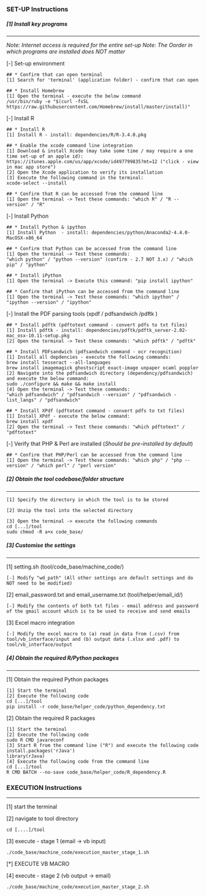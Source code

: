 ### SET-UP Instructions

##### [1] Install key programs
---------------------------

_Note: Internet access is required for the entire set-up_
_Note: The Oorder in which programs are installed does NOT matter_

[-] Set-up environment
````
## * Confirm that can open terminal
[1] Search for 'terminal' (application folder) - confirm that can open

## * Install Homebrew 
[1] Open the terminal - execute the below command
/usr/bin/ruby -e "$(curl -fsSL https://raw.githubusercontent.com/Homebrew/install/master/install)"

````

[-] Install R  
````	
## * Install R
[1] Install R - install: dependencies/R/R-3.4.0.pkg

## * Enable the xcode command line integration
[1] Download & install Xcode (may take some time / may require a one time set-up of an apple id): 
https://itunes.apple.com/us/app/xcode/id497799835?mt=12 ("click - view in mac app store") 
[2] Open the Xcode application to verify its installation
[3] Execute the following command in the terminal:
xcode-select --install

## * Confirm that R can be accessed from the command line
[1] Open the terminal -> Test these commands: "which R" / "R --version" / "R"
````

[-] Install Python 
````
## * Install Python & ipython
[1] Install Python  - install: dependencies/python/Anaconda2-4.4.0-MacOSX-x86_64

## * Confirm that Python can be accessed from the command line
[1] Open the terminal -> Test these commands: 
"which python" / "python --version" (confirm - 2.7 NOT 3.x) / "which pip" / "python"

## * Install iPython
[1] Open the terminal -> Execute this command: "pip install ipython"

## * Confirm that iPython can be accessed from the command line
[1] Open the terminal -> Test these commands: "which ipython" / "ipython --version" / "ipython"

````

[-] Install the PDF parsing tools (xpdf / pdfsandwich /pdftk )
````
## * Install pdftk (pdftotext command - convert pdfs to txt files)
[1] Install pdftk - install: dependencies/pdftk/pdftk_server-2.02-mac_osx-10.11-setup.pkg
[2] Open the terminal -> Test these commands: "which pdftk" / "pdftk"

## * Install PDFsandwich (pdfsandwich command - ocr recognition)
[1] Install all depdencies - execute the following commands:
brew install tesseract --all-languages                           
brew install imagemagick ghostscript exact-image unpaper ocaml poppler
[2] Navigate into the pdfsandwich directory (dependency/pdfsandwich) and execute the below command:
sudo ./configure && make && make install 
[4] Open the terminal -> Test these commands: 
"which pdfsandwich" / "pdfsandwich --version" / "pdfsandwich -list_langs" / "pdfsandwich"

## * Install XPdf (pdftotext command - convert pdfs to txt files)
[1] Install XPdf - execute the below command:
brew install xpdf
[2] Open the terminal -> Test these commands: "which pdftotext" / "pdftotext"
````

[-] Verify that PHP & Perl are installed (_Should be pre-installed by default_)
````
## * Confirm that PHP/Perl can be accessed from the command line
[1] Open the terminal -> Test these commands: "which php" / "php --version" / "which perl" / "perl version"

````

##### [2] Obtain the tool codebase/folder structure 
---------------------------

````
[1] Specify the directory in which the tool is to be stored

[2] Unzip the tool into the selected directory

[3] Open the terminal -> execute the following commands
cd [...]/tool
sudo chmod -R a+x code_base/
````

##### [3] Customise the settings
---------------------------

[1] setting.sh (tool/code_base/machine_code/)
````
[-] Modify "wd_path" (All other settings are default settings and do NOT need to be modified)
````

[2] email_password.txt and email_username.txt (tool/helper/email_id/)
````
[-] Modify the contents of both txt files - email address and password of the gmail account which is to be used to receive and send emails
````

[3] Excel macro integration
````
[-] Modify the excel macro to (a) read in data from (.csv) from tool/vb_interface/input and (b) output data (.xlsx and .pdf) to tool/vb_interface/output
````

##### [4] Obtain the required R/Python packages
---------------------------

[1] Obtain the required Python packages
````
[1] Start the terminal
[2] Execute the following code 
cd [...]/tool
pip install -r code_base/helper_code/python_dependency.txt
````

[2] Obtain the required R packages
````
[1] Start the terminal
[2] Execute the following code 
sudo R CMD javareconf
[3] Start R from the command line ("R") and execute the following code
install.packages('rJava')
library(rJava)
[4] Execute the following code from the command line
cd [...]/tool
R CMD BATCH --no-save code_base/helper_code/R_dependency.R 
````

### EXECUTION Instructions
----------------------------------------------------------------------------

[1] start the terminal

[2] navigate to tool directory
````
cd [....]/tool
````

[3] execute - stage 1 (email -> vb input)
````
./code_base/machine_code/execution_master_stage_1.sh
````

[*] EXECUTE VB MACRO


[4] execute - stage 2 (vb output -> email)
````
./code_base/machine_code/execution_master_stage_2.sh
````
